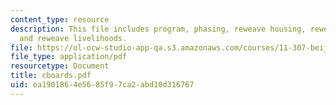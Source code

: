 ```yaml
---
content_type: resource
description: This file includes program, phasing, reweave housing, reweave streets
  and reweave livelihoods.
file: https://ol-ocw-studio-app-qa.s3.amazonaws.com/courses/11-307-beijing-urban-design-studio-summer-2006/ea1901864e5685f97ca2abd10d316767_cboards.pdf
file_type: application/pdf
resourcetype: Document
title: cboards.pdf
uid: ea190186-4e56-85f9-7ca2-abd10d316767
---
```


